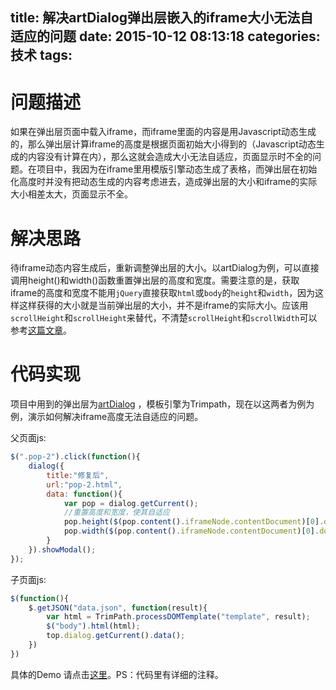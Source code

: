 title: 解决artDialog弹出层嵌入的iframe大小无法自适应的问题
date: 2015-10-12 08:13:18
categories: 技术
tags:
---
# 问题描述
如果在弹出层页面中载入iframe，而iframe里面的内容是用Javascript动态生成的，那么弹出层计算iframe的高度是根据页面初始大小得到的（Javascript动态生成的内容没有计算在内），那么这就会造成大小无法自适应，页面显示时不全的问题。在项目中，我因为在iframe里用模版引擎动态生成了表格，而弹出层在初始化高度时并没有把动态生成的内容考虑进去，造成弹出层的大小和iframe的实际大小相差太大，页面显示不全。

# 解决思路
待iframe动态内容生成后，重新调整弹出层的大小。以artDialog为例，可以直接调用height()和width()函数重置弹出层的高度和宽度。需要注意的是，获取iframe的高度和宽度不能用`jQuery`直接获取`html`或`body`的`height`和`width`，因为这样这样获得的大小就是当前弹出层的大小，并不是iframe的实际大小。应该用`scrollHeight`和`scrollHeight`来替代，不清楚`scrollHeight`和`scrollWidth`可以参考[这篇文章](http://blog.csdn.net/woxueliuyun/article/details/8638427)。
<!-- more -->
# 代码实现
项目中用到的弹出层为[artDialog](http://aui.github.io/artDialog/doc/index.html)
，模板引擎为Trimpath，现在以这两者为例为例，演示如何解决iframe高度无法自适应的问题。

父页面js:
```javascript
$(".pop-2").click(function(){
	dialog({
		title:"修复后",
		url:"pop-2.html",
		data: function(){
			var pop = dialog.getCurrent();
			//重置高度和宽度，使其自适应
			pop.height($(pop.content().iframeNode.contentDocument)[0].documentElement.scrollHeight);
			pop.width($(pop.content().iframeNode.contentDocument)[0].documentElement.scrollWidth);
		}
	}).showModal();
});
```

子页面js:
```javascript
$(function(){
	$.getJSON("data.json", function(result){
		var html = TrimPath.processDOMTemplate("template", result);
		$("body").html(html);
		top.dialog.getCurrent().data();
	})
})
```
具体的Demo 请点击[这里](/project/popLayer-self-adaption/)。PS：代码里有详细的注释。


